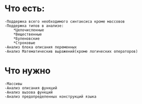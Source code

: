 Что есть:
============
	-Поддержка всего необходимого синтаксиса кроме массовов
	-Поддержка типов в анализе:
		*Целочисленные
		*Вещественные
		*Буленовские
		*Строковые
	-Анализ блока описания переменных
	-Анализ Математическив выражений(кроме логических операторов)

Что нужно
=============
	-Массивы
	-Анализ описания функций
	-Анализ вызова функций
	-Анализ предопределенных конструкций языка